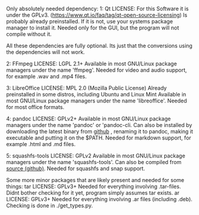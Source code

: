Only absolutely needed dependency:
1: Qt
    LICENSE: For this Software it is under the GPLv3.
    (https://www.qt.io/faq/tag/qt-open-source-licensing)
    Is probably already preinstalled. If it is not, use your
    systems package manager to install it. Needed only for the GUI,
    but the program will not compile without it.

All these dependencies are fully optional. Its just that the conversions using
the dependencies will not work.

2: FFmpeg
    LICENSE: LGPL 2.1+
    Available in most GNU/Linux package managers under the name
    'ffmpeg'. Needed for video and audio support, for example 
    .wav and .mp4 files.

3: LibreOffice
    LICENSE: MPL 2.0 (Mozilla Public License)
    Already preinstalled in some distros, including Ubuntu and Linux Mint
    Available in most GNU/Linux package managers under the name
    'libreoffice'. Needed for most office formats.

4: pandoc
    LICENSE: GPLv2+
    Available in most GNU/Linux package managers under the name
    'pandoc' or 'pandoc-cli.
    Can also be installed by downloading the latest binary from [github](https://github.com/jgm/pandoc/releases)
    , renaming it to pandoc, making it executable and putting it on the $PATH.
    Needed for markdown support, for
    example .html and .md files.

5: squashfs-tools
    LICENSE: GPLv2
    Available in most GNU/Linux package managers under the name
    'squashfs-tools'. Can also be compiled from [source (github)](https://github.com/plougher/squashfs-tools).
    Needed for squashfs and snap support.

Some more minor packages that are likely present
and needed for some things: 
tar
    LICENSE: GPLv3+
    Needed for everything involving .tar-files.
    Didnt bother checking for it yet, program simply assumes tar exists.
ar
    LICENSE: GPLv3+
    Needed for everything involving .ar files (including .deb).
    Checking is done in ./get_types.py.